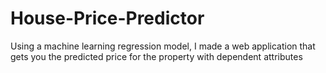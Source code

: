# House-Price-Predictor
Using a machine learning regression model, I made a web application that gets you the predicted price for the property with dependent attributes
